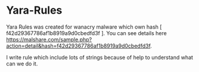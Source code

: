 # Yara-Rules
Yara Rules was created for wanacry malware which own hash [ f42d29367786af1b8919a9d0cbedfd3f ]. You can see details here https://malshare.com/sample.php?action=detail&hash=f42d29367786af1b8919a9d0cbedfd3f.

I write rule which include lots of strings because of help to understand what can we do it.
